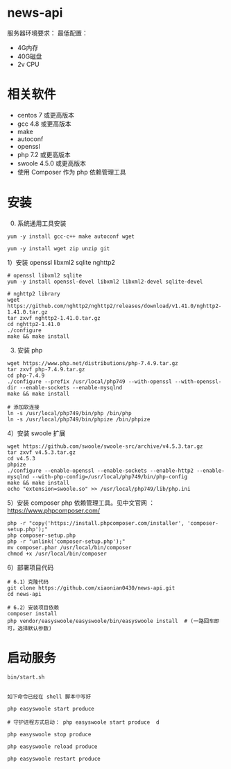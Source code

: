 # news-api

服务器环境要求：
最低配置：
- 4G内存
- 40G磁盘
- 2v CPU

# 相关软件

- centos 7 或更高版本
- gcc 4.8 或更高版本
- make
- autoconf
- openssl
- php 7.2 或更高版本
- swoole 4.5.0 或更高版本
- 使用 Composer 作为 php 依赖管理工具


# 安装

0) 系统通用工具安装
```
yum -y install gcc-c++ make autoconf wget

yum -y install wget zip unzip git
```

1）安装 openssl libxml2 sqlite nghttp2
```
# openssl libxml2 sqlite
yum -y install openssl-devel libxml2 libxml2-devel sqlite-devel

# nghttp2 library
wget https://github.com/nghttp2/nghttp2/releases/download/v1.41.0/nghttp2-1.41.0.tar.gz
tar zxvf nghttp2-1.41.0.tar.gz
cd nghttp2-1.41.0
./configure
make && make install
```


3) 安装 php
```
wget https://www.php.net/distributions/php-7.4.9.tar.gz
tar zxvf php-7.4.9.tar.gz
cd php-7.4.9
./configure --prefix /usr/local/php749 --with-openssl --with-openssl-dir --enable-sockets --enable-mysqlnd
make && make install

# 添加软连接
ln -s /usr/local/php749/bin/php /bin/php
ln -s /usr/local/php749/bin/phpize /bin/phpize
```


4）安装 swoole 扩展
```
wget https://github.com/swoole/swoole-src/archive/v4.5.3.tar.gz
tar zxvf v4.5.3.tar.gz
cd v4.5.3
phpize
./configure --enable-openssl --enable-sockets --enable-http2 --enable-mysqlnd --with-php-config=/usr/local/php749/bin/php-config
make && make install
echo "extension=swoole.so" >> /usr/local/php749/lib/php.ini
```

5）安装 composer php 依赖管理工具。见中文官网 ： https://www.phpcomposer.com/
```
php -r "copy('https://install.phpcomposer.com/installer', 'composer-setup.php');"
php composer-setup.php
php -r "unlink('composer-setup.php');"
mv composer.phar /usr/local/bin/composer
chmod +x /usr/local/bin/composer
```


6）部署项目代码

```
# 6.1）克隆代码
git clone https://github.com/xiaonian0430/news-api.git
cd news-api

# 6.2）安装项目依赖
composer install
php vendor/easyswoole/easyswoole/bin/easyswoole install  # (一路回车即可，选择默认参数)
```


# 启动服务
```
bin/start.sh


如下命令已经在 shell 脚本中写好

php easyswoole start produce

# 守护进程方式启动： php easyswoole start produce  d

php easyswoole stop produce

php easyswoole reload produce

php easyswoole restart produce
```